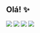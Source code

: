 ## Olá! ✨
  
 
<div> 
  <a href="https://instagram.com/alineprasser" target="_blank"><img src="https://img.shields.io/badge/-Instagram-%23E4405F?style=for-the-badge&logo=instagram&logoColor=white" target="_blank"></a>
    <a href="https://www.linkedin.com/in/aline-bravin-prasser" target="_blank"><img src="https://img.shields.io/badge/-LinkedIn-%230077B5?style=for-the-badge&logo=linkedin&logoColor=white" target="_blank"></a> 
  <a href="https://www.behance.net/alineprasser"><img src="https://img.shields.io/badge/-Behance-blue?style=for-the-badge&logo=behance&logoColor=white"></a>
  <a href = "mailto:alinebprasser@gmail.com"><img src="https://img.shields.io/badge/-Gmail-%23333?style=for-the-badge&logo=gmail&logoColor=white" target="_blank"></a>
</div>
